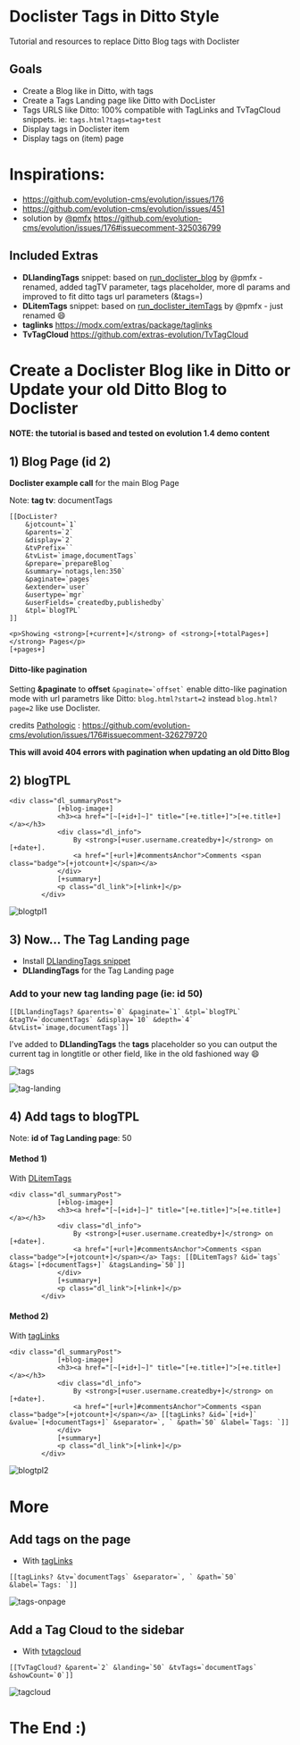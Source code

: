 # Doclister Tags in Ditto Style
Tutorial and resources to replace Ditto Blog tags with Doclister

## Goals
* Create a Blog like in Ditto, with tags
* Create a Tags Landing page like Ditto with DocLister
* Tags URLS like Ditto: 100% compatible with TagLinks and TvTagCloud snippets. ie:  ```tags.html?tags=tag+test```
* Display tags in Doclister item
* Display tags on (item) page

# Inspirations: 
* https://github.com/evolution-cms/evolution/issues/176
* https://github.com/evolution-cms/evolution/issues/451
* solution by [@pmfx](https://github.com/pmfx) https://github.com/evolution-cms/evolution/issues/176#issuecomment-325036799

## Included Extras
* **DLlandingTags** snippet: based on [run_doclister_blog](https://gist.github.com/pmfx/bef18541b1835d0855ececf231fa973d) by @pmfx - renamed, added tagTV parameter, tags placeholder, more dl params and improved to fit ditto tags url parameters (&tags=)
* **DLitemTags** snippet: based on [run_doclister_itemTags](https://gist.github.com/pmfx/66da4628fbfd34d7a7d4019d70287c07) by @pmfx - just renamed :smile:
* **taglinks** https://modx.com/extras/package/taglinks
* **TvTagCloud** https://github.com/extras-evolution/TvTagCloud


# Create a Doclister Blog like in Ditto or Update your old Ditto Blog to Doclister

#### NOTE: the tutorial is based and tested on evolution 1.4 demo content

## 1) Blog Page (id 2)

**Doclister example call** for the main Blog Page

Note: **tag tv**: documentTags

```
[[DocLister? 
	&jotcount=`1`
	&parents=`2` 
	&display=`2`
	&tvPrefix=``
	&tvList=`image,documentTags`
	&prepare=`prepareBlog`
	&summary=`notags,len:350` 
	&paginate=`pages` 
	&extender=`user` 
	&usertype=`mgr` 
	&userFields=`createdby,publishedby` 
	&tpl=`blogTPL` 
]]

<p>Showing <strong>[+current+]</strong> of <strong>[+totalPages+]</strong> Pages</p>
[+pages+]
```
#### Ditto-like pagination
Setting **&paginate** to **offset** ``` &paginate=`offset` ``` enable ditto-like pagination mode with url parametrs like Ditto: ```blog.html?start=2``` instead ```blog.html?page=2``` like use Doclister.

credits [Pathologic](https://github.com/Pathologic) : https://github.com/evolution-cms/evolution/issues/176#issuecomment-326279720 

**This will avoid 404 errors with pagination when updating an old Ditto Blog** 



## 2) blogTPL

```
<div class="dl_summaryPost">
			[+blog-image+]	
			<h3><a href="[~[+id+]~]" title="[+e.title+]">[+e.title+]</a></h3>
			<div class="dl_info">
				By <strong>[+user.username.createdby+]</strong> on [+date+].
				<a href="[+url+]#commentsAnchor">Comments <span class="badge">[+jotcount+]</span></a>
			</div>
			[+summary+]
			<p class="dl_link">[+link+]</p>
		</div>
```
![blogtpl1](https://user-images.githubusercontent.com/7342798/35296125-5a305916-007b-11e8-8c0f-4c0636cf0ba2.png)


## 3) Now... The Tag Landing page

* Install [DLlandingTags snippet](https://github.com/Nicola1971/Doclister-Tags-in-Ditto-Style/blob/master/install/assets/snippets/DLlandingTags.tpl)
* **DLlandingTags** for the Tag Landing page

### Add to your new tag landing page (ie: id 50)
```
[[DLlandingTags? &parents=`0` &paginate=`1` &tpl=`blogTPL` &tagTV=`documentTags` &display=`10` &depth=`4` &tvList=`image,documentTags`]]
```
I've added to **DLlandingTags** the **tags** placeholder so you can output the current tag in longtitle or other field, like in the old fashioned way :smile:

![tags](https://user-images.githubusercontent.com/7342798/35295722-2eca1056-007a-11e8-9202-409b00875022.png)

![tag-landing](https://user-images.githubusercontent.com/7342798/35296256-cb3a15f2-007b-11e8-897b-b10b3e9e4963.png)

## 4) Add tags to blogTPL

Note: **id of Tag Landing page**: 50

#### Method 1) 
With [DLitemTags](https://github.com/Nicola1971/Doclister-Tags-in-Ditto-Style/blob/master/install/assets/snippets/DLitemTags.tpl)

```
<div class="dl_summaryPost">
			[+blog-image+]	
			<h3><a href="[~[+id+]~]" title="[+e.title+]">[+e.title+]</a></h3>
			<div class="dl_info">
				By <strong>[+user.username.createdby+]</strong> on [+date+].
				<a href="[+url+]#commentsAnchor">Comments <span class="badge">[+jotcount+]</span></a> Tags: [[DLitemTags? &id=`tags` &tags=`[+documentTags+]` &tagsLanding=`50`]]
			</div>
			[+summary+]
			<p class="dl_link">[+link+]</p>
		</div>
```
#### Method 2) 
With [tagLinks](https://github.com/Nicola1971/Doclister-Tags-in-Ditto-Style/blob/master/install/assets/snippets/tagLinks.tpl)

```
<div class="dl_summaryPost">
			[+blog-image+]	
			<h3><a href="[~[+id+]~]" title="[+e.title+]">[+e.title+]</a></h3>
			<div class="dl_info">
				By <strong>[+user.username.createdby+]</strong> on [+date+].
				<a href="[+url+]#commentsAnchor">Comments <span class="badge">[+jotcount+]</span></a> [[tagLinks? &id=`[+id+]` &value=`[+documentTags+]` &separator=`, ` &path=`50` &label=`Tags: `]]
			</div>
			[+summary+]
			<p class="dl_link">[+link+]</p>
		</div>
```
![blogtpl2](https://user-images.githubusercontent.com/7342798/35296150-6ee8d55e-007b-11e8-9f43-1099f3cb43bb.png)

# More 

## Add tags on the page
* With [tagLinks](https://github.com/Nicola1971/Doclister-Tags-in-Ditto-Style/blob/master/install/assets/snippets/tagLinks.tpl)
```
[[tagLinks? &tv=`documentTags` &separator=`, ` &path=`50` &label=`Tags: `]]
```
![tags-onpage](https://user-images.githubusercontent.com/7342798/35296349-099b9f28-007c-11e8-9b43-a5c751207454.png)

## Add a Tag Cloud to the sidebar
* With [tvtagcloud](https://github.com/Nicola1971/Doclister-Tags-in-Ditto-Style/blob/master/install/assets/snippets/tvtagcloud.tpl)
```
[[TvTagCloud? &parent=`2` &landing=`50` &tvTags=`documentTags` &showCount=`0`]]
```
![tagcloud](https://user-images.githubusercontent.com/7342798/35296362-1a1a8ef4-007c-11e8-9939-124521ab22e4.png)

# The End :)
